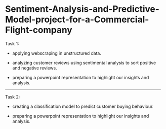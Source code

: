 # Sentiment-Analysis-and-Predictive-Model-project-for-a-Commercial-Flight-company


Task 1:

- applying webscraping in unstructured data.
  
- analyzing customer reviews using sentimental analysis to sort positive and negative reviews.

- preparing a powerpoint representation to highlight our insights and analysis.


-----------------------------------------------------------------------------------------------------------

Task 2:

- creating a classification model to predict customer buying behaviour.

- preparing a powerpoint representation to highlight our insights and analysis.
